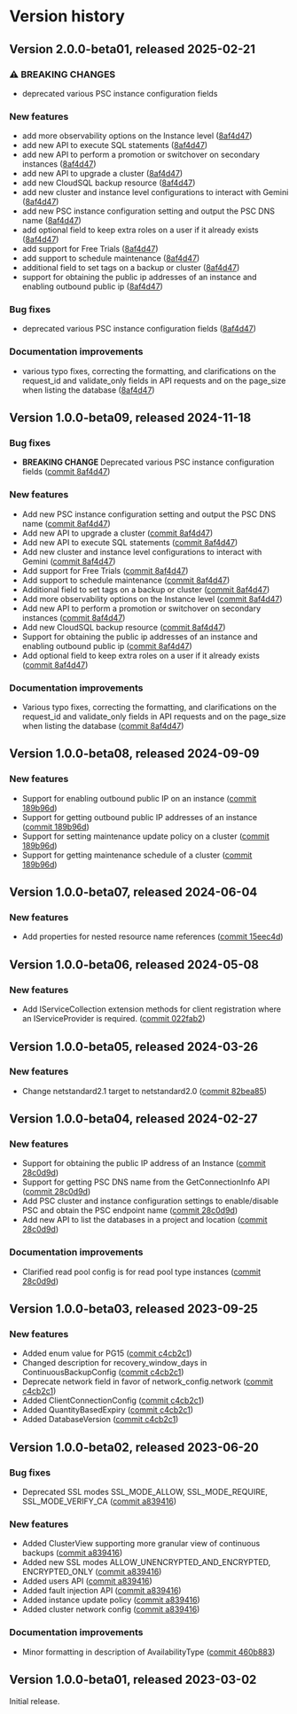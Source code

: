 # Version history

## Version 2.0.0-beta01, released 2025-02-21


### ⚠ BREAKING CHANGES

* deprecated various PSC instance configuration fields

### New features

* add more observability options on the Instance level ([8af4d47](https://github.com/ldetmer/google-cloud-dotnet/commit/8af4d47005f38b2859c35889e4c4066d5f3546ef))
* add new API to execute SQL statements ([8af4d47](https://github.com/ldetmer/google-cloud-dotnet/commit/8af4d47005f38b2859c35889e4c4066d5f3546ef))
* add new API to perform a promotion or switchover on secondary instances ([8af4d47](https://github.com/ldetmer/google-cloud-dotnet/commit/8af4d47005f38b2859c35889e4c4066d5f3546ef))
* add new API to upgrade a cluster ([8af4d47](https://github.com/ldetmer/google-cloud-dotnet/commit/8af4d47005f38b2859c35889e4c4066d5f3546ef))
* add new CloudSQL backup resource ([8af4d47](https://github.com/ldetmer/google-cloud-dotnet/commit/8af4d47005f38b2859c35889e4c4066d5f3546ef))
* add new cluster and instance level configurations to interact with Gemini ([8af4d47](https://github.com/ldetmer/google-cloud-dotnet/commit/8af4d47005f38b2859c35889e4c4066d5f3546ef))
* add new PSC instance configuration setting and output the PSC DNS name ([8af4d47](https://github.com/ldetmer/google-cloud-dotnet/commit/8af4d47005f38b2859c35889e4c4066d5f3546ef))
* add optional field to keep extra roles on a user if it already exists ([8af4d47](https://github.com/ldetmer/google-cloud-dotnet/commit/8af4d47005f38b2859c35889e4c4066d5f3546ef))
* add support for Free Trials ([8af4d47](https://github.com/ldetmer/google-cloud-dotnet/commit/8af4d47005f38b2859c35889e4c4066d5f3546ef))
* add support to schedule maintenance ([8af4d47](https://github.com/ldetmer/google-cloud-dotnet/commit/8af4d47005f38b2859c35889e4c4066d5f3546ef))
* additional field to set tags on a backup or cluster ([8af4d47](https://github.com/ldetmer/google-cloud-dotnet/commit/8af4d47005f38b2859c35889e4c4066d5f3546ef))
* support for obtaining the public ip addresses of an instance and enabling outbound public ip ([8af4d47](https://github.com/ldetmer/google-cloud-dotnet/commit/8af4d47005f38b2859c35889e4c4066d5f3546ef))


### Bug fixes

* deprecated various PSC instance configuration fields ([8af4d47](https://github.com/ldetmer/google-cloud-dotnet/commit/8af4d47005f38b2859c35889e4c4066d5f3546ef))


### Documentation improvements

* various typo fixes, correcting the formatting, and clarifications on the request_id and validate_only fields in API requests and on the page_size when listing the database ([8af4d47](https://github.com/ldetmer/google-cloud-dotnet/commit/8af4d47005f38b2859c35889e4c4066d5f3546ef))

## Version 1.0.0-beta09, released 2024-11-18

### Bug fixes

- **BREAKING CHANGE** Deprecated various PSC instance configuration fields ([commit 8af4d47](https://github.com/googleapis/google-cloud-dotnet/commit/8af4d47005f38b2859c35889e4c4066d5f3546ef))

### New features

- Add new PSC instance configuration setting and output the PSC DNS name ([commit 8af4d47](https://github.com/googleapis/google-cloud-dotnet/commit/8af4d47005f38b2859c35889e4c4066d5f3546ef))
- Add new API to upgrade a cluster ([commit 8af4d47](https://github.com/googleapis/google-cloud-dotnet/commit/8af4d47005f38b2859c35889e4c4066d5f3546ef))
- Add new API to execute SQL statements ([commit 8af4d47](https://github.com/googleapis/google-cloud-dotnet/commit/8af4d47005f38b2859c35889e4c4066d5f3546ef))
- Add new cluster and instance level configurations to interact with Gemini ([commit 8af4d47](https://github.com/googleapis/google-cloud-dotnet/commit/8af4d47005f38b2859c35889e4c4066d5f3546ef))
- Add support for Free Trials ([commit 8af4d47](https://github.com/googleapis/google-cloud-dotnet/commit/8af4d47005f38b2859c35889e4c4066d5f3546ef))
- Add support to schedule maintenance ([commit 8af4d47](https://github.com/googleapis/google-cloud-dotnet/commit/8af4d47005f38b2859c35889e4c4066d5f3546ef))
- Additional field to set tags on a backup or cluster ([commit 8af4d47](https://github.com/googleapis/google-cloud-dotnet/commit/8af4d47005f38b2859c35889e4c4066d5f3546ef))
- Add more observability options on the Instance level ([commit 8af4d47](https://github.com/googleapis/google-cloud-dotnet/commit/8af4d47005f38b2859c35889e4c4066d5f3546ef))
- Add new API to perform a promotion or switchover on secondary instances ([commit 8af4d47](https://github.com/googleapis/google-cloud-dotnet/commit/8af4d47005f38b2859c35889e4c4066d5f3546ef))
- Add new CloudSQL backup resource ([commit 8af4d47](https://github.com/googleapis/google-cloud-dotnet/commit/8af4d47005f38b2859c35889e4c4066d5f3546ef))
- Support for obtaining the public ip addresses of an instance and enabling outbound public ip ([commit 8af4d47](https://github.com/googleapis/google-cloud-dotnet/commit/8af4d47005f38b2859c35889e4c4066d5f3546ef))
- Add optional field to keep extra roles on a user if it already exists ([commit 8af4d47](https://github.com/googleapis/google-cloud-dotnet/commit/8af4d47005f38b2859c35889e4c4066d5f3546ef))

### Documentation improvements

- Various typo fixes, correcting the formatting, and clarifications on the request_id and validate_only fields in API requests and on the page_size when listing the database ([commit 8af4d47](https://github.com/googleapis/google-cloud-dotnet/commit/8af4d47005f38b2859c35889e4c4066d5f3546ef))

## Version 1.0.0-beta08, released 2024-09-09

### New features

- Support for enabling outbound public IP on an instance ([commit 189b96d](https://github.com/googleapis/google-cloud-dotnet/commit/189b96d0f47ffeabf37a4c1144f6e06cd570778c))
- Support for getting outbound public IP addresses of an instance ([commit 189b96d](https://github.com/googleapis/google-cloud-dotnet/commit/189b96d0f47ffeabf37a4c1144f6e06cd570778c))
- Support for setting maintenance update policy on a cluster ([commit 189b96d](https://github.com/googleapis/google-cloud-dotnet/commit/189b96d0f47ffeabf37a4c1144f6e06cd570778c))
- Support for getting maintenance schedule of a cluster ([commit 189b96d](https://github.com/googleapis/google-cloud-dotnet/commit/189b96d0f47ffeabf37a4c1144f6e06cd570778c))

## Version 1.0.0-beta07, released 2024-06-04

### New features

- Add properties for nested resource name references ([commit 15eec4d](https://github.com/googleapis/google-cloud-dotnet/commit/15eec4dabb9fd3cf3b8f4b978d64b7ba435ca995))

## Version 1.0.0-beta06, released 2024-05-08

### New features

- Add IServiceCollection extension methods for client registration where an IServiceProvider is required. ([commit 022fab2](https://github.com/googleapis/google-cloud-dotnet/commit/022fab203f28fb9c608972af7f8b83f571ae5694))

## Version 1.0.0-beta05, released 2024-03-26

### New features

- Change netstandard2.1 target to netstandard2.0 ([commit 82bea85](https://github.com/googleapis/google-cloud-dotnet/commit/82bea850661975b9750ac30753528cc9d2e05240))

## Version 1.0.0-beta04, released 2024-02-27

### New features

- Support for obtaining the public IP address of an Instance ([commit 28c0d9d](https://github.com/googleapis/google-cloud-dotnet/commit/28c0d9d23d02ec425e360ebc5b1d53814fc6dffd))
- Support for getting PSC DNS name from the GetConnectionInfo API ([commit 28c0d9d](https://github.com/googleapis/google-cloud-dotnet/commit/28c0d9d23d02ec425e360ebc5b1d53814fc6dffd))
- Add PSC cluster and instance configuration settings to enable/disable PSC and obtain the PSC endpoint name ([commit 28c0d9d](https://github.com/googleapis/google-cloud-dotnet/commit/28c0d9d23d02ec425e360ebc5b1d53814fc6dffd))
- Add new API to list the databases in a project and location ([commit 28c0d9d](https://github.com/googleapis/google-cloud-dotnet/commit/28c0d9d23d02ec425e360ebc5b1d53814fc6dffd))

### Documentation improvements

- Clarified read pool config is for read pool type instances ([commit 28c0d9d](https://github.com/googleapis/google-cloud-dotnet/commit/28c0d9d23d02ec425e360ebc5b1d53814fc6dffd))

## Version 1.0.0-beta03, released 2023-09-25

### New features

- Added enum value for PG15 ([commit c4cb2c1](https://github.com/googleapis/google-cloud-dotnet/commit/c4cb2c151c4dc63b650dae9f5bf6c88ef910abe0))
- Changed description for recovery_window_days in ContinuousBackupConfig ([commit c4cb2c1](https://github.com/googleapis/google-cloud-dotnet/commit/c4cb2c151c4dc63b650dae9f5bf6c88ef910abe0))
- Deprecate network field in favor of network_config.network ([commit c4cb2c1](https://github.com/googleapis/google-cloud-dotnet/commit/c4cb2c151c4dc63b650dae9f5bf6c88ef910abe0))
- Added ClientConnectionConfig ([commit c4cb2c1](https://github.com/googleapis/google-cloud-dotnet/commit/c4cb2c151c4dc63b650dae9f5bf6c88ef910abe0))
- Added QuantityBasedExpiry ([commit c4cb2c1](https://github.com/googleapis/google-cloud-dotnet/commit/c4cb2c151c4dc63b650dae9f5bf6c88ef910abe0))
- Added DatabaseVersion ([commit c4cb2c1](https://github.com/googleapis/google-cloud-dotnet/commit/c4cb2c151c4dc63b650dae9f5bf6c88ef910abe0))

## Version 1.0.0-beta02, released 2023-06-20

### Bug fixes

- Deprecated SSL modes SSL_MODE_ALLOW, SSL_MODE_REQUIRE, SSL_MODE_VERIFY_CA ([commit a839416](https://github.com/googleapis/google-cloud-dotnet/commit/a839416ee1a6572e3c0fb71b57c277d71dcfb424))

### New features

- Added ClusterView supporting more granular view of continuous backups ([commit a839416](https://github.com/googleapis/google-cloud-dotnet/commit/a839416ee1a6572e3c0fb71b57c277d71dcfb424))
- Added new SSL modes ALLOW_UNENCRYPTED_AND_ENCRYPTED, ENCRYPTED_ONLY ([commit a839416](https://github.com/googleapis/google-cloud-dotnet/commit/a839416ee1a6572e3c0fb71b57c277d71dcfb424))
- Added users API ([commit a839416](https://github.com/googleapis/google-cloud-dotnet/commit/a839416ee1a6572e3c0fb71b57c277d71dcfb424))
- Added fault injection API ([commit a839416](https://github.com/googleapis/google-cloud-dotnet/commit/a839416ee1a6572e3c0fb71b57c277d71dcfb424))
- Added instance update policy ([commit a839416](https://github.com/googleapis/google-cloud-dotnet/commit/a839416ee1a6572e3c0fb71b57c277d71dcfb424))
- Added cluster network config ([commit a839416](https://github.com/googleapis/google-cloud-dotnet/commit/a839416ee1a6572e3c0fb71b57c277d71dcfb424))

### Documentation improvements

- Minor formatting in description of AvailabilityType ([commit 460b883](https://github.com/googleapis/google-cloud-dotnet/commit/460b88319a026f0a3e9da6a21880b1fb0dbf3731))

## Version 1.0.0-beta01, released 2023-03-02

Initial release.
